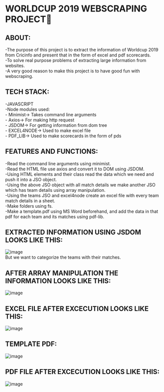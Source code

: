 # WORLDCUP 2019 WEBSCRAPING PROJECT🏏 

## ABOUT:
-The purpose of this project is to extract the information of Worldcup 2019 from Cricinfo
 and present that in the form of excel and pdf scorecards. <br>
-To solve real purpose problems of extracting large information from websites. <br>
-A very good reason to make this project is to have good fun with webscraping. <br>


## TECH STACK:
-JAVASCRIPT <br>
-Node modules used: <br>
    -  Minimist-> Takes command line arguments <br>
    -  Axios-> For making http request <br>
    -  JSDOM-> For getting information from dom tree <br>
    -  EXCEL4NODE-> Used to make excel file <br>
    -  PDF_LIB-> Used to make scorecards in the form of pds <br>


 ## FEATURES AND FUNCTIONS:
 -Read the command line arguments using minimist. <br>
 -Read the HTML file use axios and convert it to DOM using JSDOM. <br>
 -Using HTML elements and their class read the data which we need and push it into a JSO object. <br>
 -Using the above JSO object with all match details we make another JSO which has team details using array manipulation. <br>
 -Using the teams JSO and excel4node create an excel file with every team match details in a sheet. <br>
 -Make folders using fs. <br>
 -Make a template.pdf using MS Word beforehand, and add the data in that pdf for each team and its matches using pdf-lib. <br>
 
 
 ## EXTRACTED INFORMATION USING JSDOM LOOKS LIKE THIS:
 ![image](https://user-images.githubusercontent.com/56155933/136846517-4868ec6f-c2e8-4d4d-ab57-e521b14d52ae.png)<br>
  But we want to categorize the teams with their matches.
  

 ## AFTER ARRAY MANIPULATION THE INFORMATION LOOKS LIKE THIS:
 ![image](https://user-images.githubusercontent.com/56155933/136846870-c12ba320-2e6e-4963-8af0-fae193a22782.png)


 ## EXCEL FILE AFTER EXCECUTION LOOKS LIKE THIS:
 ![image](https://user-images.githubusercontent.com/56155933/136847359-6af18246-4a75-4a43-b930-bcbf284d20ab.png)


 ## TEMPLATE PDF:
 ![image](https://user-images.githubusercontent.com/56155933/136847014-6c8f3b18-1b7e-45b9-8eeb-72b313d2fd78.png)
 

 ## PDF FILE AFTER EXCECUTION LOOKS LIKE THIS:
 ![image](https://user-images.githubusercontent.com/56155933/136847566-9a464689-ad39-4582-8784-7045c4d9987f.png)
